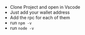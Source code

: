 - Clone Project and open in Vscode
- Just add your wallet address
- Add the rpc for each of them
- run `npm -v`
- run `node -v `
